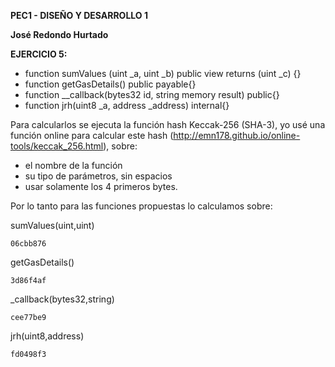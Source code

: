 **PEC1 - DISEÑO Y DESARROLLO 1**

**José Redondo Hurtado**


**EJERCICIO 5:**

- function sumValues (uint _a, uint _b) public view returns (uint _c) {}
- function getGasDetails() public payable{}
- function __callback(bytes32 id, string memory result) public{}
- function jrh(uint8 _a, address _address) internal{}

Para calcularlos se ejecuta la función hash Keccak-256 (SHA-3), yo usé una función online para calcular este hash (http://emn178.github.io/online-tools/keccak_256.html), sobre:
- el nombre de la función
- su tipo de parámetros, sin espacios
- usar solamente los 4 primeros bytes. 

Por lo tanto para las funciones propuestas lo calculamos sobre:

sumValues(uint,uint)

    06cbb876

getGasDetails()

    3d86f4af

_callback(bytes32,string)

    cee77be9

jrh(uint8,address)

    fd0498f3
